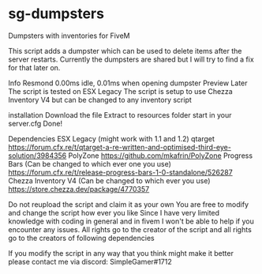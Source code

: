 # sg-dumpsters
Dumpsters with inventories for FiveM

This script adds a dumpster which can be used to delete items after the server restarts.
Currently the dumpsters are shared but I will try to find a fix for that later on.

Info
Resmond 0.00ms idle, 0.01ms when opening dumpster
Preview Later
The script is tested on ESX Legacy
The script is setup to use Chezza Inventory V4 but can be changed to any inventory script

installation
Download the file
Extract to resources folder
start in your server.cfg
Done!

Dependencies
ESX Legacy (might work with 1.1 and 1.2)
qtarget https://forum.cfx.re/t/qtarget-a-re-written-and-optimised-third-eye-solution/3984356
PolyZone https://github.com/mkafrin/PolyZone
Progress Bars (Can be changed to which ever one you use) https://forum.cfx.re/t/release-progress-bars-1-0-standalone/526287
Chezza Inventory V4 (Can be changed to which ever you use) https://store.chezza.dev/package/4770357

Do not reupload the script and claim it as your own You are free to modify and change the script how ever you like Since I have very limited knowledge with coding in general and in fivem I won't be able to help if you encounter any issues. All rights go to the creator of the script and all rights go to the creators of following dependencies

If you modify the script in any way that you think might make it better please contact me via discord: SimpleGamer#1712
